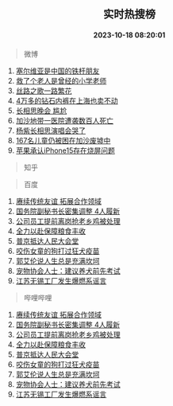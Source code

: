 <div align="center"><h2>实时热搜榜</h2><h4>2023-10-18 08:20:01</h4></div>

> 微博  

1. [塞尔维亚是中国的铁杆朋友](https://s.weibo.com/weibo?q=%23%E5%A1%9E%E5%B0%94%E7%BB%B4%E4%BA%9A%E6%98%AF%E4%B8%AD%E5%9B%BD%E7%9A%84%E9%93%81%E6%9D%86%E6%9C%8B%E5%8F%8B%23&t=31&band_rank=1&Refer=top)<br />
2. [救了个老人是曾经的小学老师](https://s.weibo.com/weibo?q=%23%E6%95%91%E4%BA%86%E4%B8%AA%E8%80%81%E4%BA%BA%E6%98%AF%E6%9B%BE%E7%BB%8F%E7%9A%84%E5%B0%8F%E5%AD%A6%E8%80%81%E5%B8%88%23&t=31&band_rank=2&Refer=top)<br />
3. [丝路之歌一路繁花](https://s.weibo.com/weibo?q=%23%E4%B8%9D%E8%B7%AF%E4%B9%8B%E6%AD%8C%E4%B8%80%E8%B7%AF%E7%B9%81%E8%8A%B1%23&t=31&band_rank=3&Refer=top)<br />
4. [4万多的钻石内裤在上海也卖不动](https://s.weibo.com/weibo?q=%234%E4%B8%87%E5%A4%9A%E7%9A%84%E9%92%BB%E7%9F%B3%E5%86%85%E8%A3%A4%E5%9C%A8%E4%B8%8A%E6%B5%B7%E4%B9%9F%E5%8D%96%E4%B8%8D%E5%8A%A8%23&t=31&band_rank=4&Refer=top)<br />
5. [长相思晚会 尴尬](https://s.weibo.com/weibo?q=%E9%95%BF%E7%9B%B8%E6%80%9D%E6%99%9A%E4%BC%9A%20%E5%B0%B4%E5%B0%AC&t=31&band_rank=5&Refer=top)<br />
6. [加沙地带一医院遭袭数百人死亡](https://s.weibo.com/weibo?q=%23%E5%8A%A0%E6%B2%99%E5%9C%B0%E5%B8%A6%E4%B8%80%E5%8C%BB%E9%99%A2%E9%81%AD%E8%A2%AD%E6%95%B0%E7%99%BE%E4%BA%BA%E6%AD%BB%E4%BA%A1%23&t=31&band_rank=6&Refer=top)<br />
7. [杨紫长相思演唱会哭了](https://s.weibo.com/weibo?q=%23%E6%9D%A8%E7%B4%AB%E9%95%BF%E7%9B%B8%E6%80%9D%E6%BC%94%E5%94%B1%E4%BC%9A%E5%93%AD%E4%BA%86%23&t=31&band_rank=7&Refer=top)<br />
8. [167名儿童仍被困在加沙废墟中](https://s.weibo.com/weibo?q=%23167%E5%90%8D%E5%84%BF%E7%AB%A5%E4%BB%8D%E8%A2%AB%E5%9B%B0%E5%9C%A8%E5%8A%A0%E6%B2%99%E5%BA%9F%E5%A2%9F%E4%B8%AD%23&t=31&band_rank=8&Refer=top)<br />
9. [苹果承认iPhone15存在烧屏问题](https://s.weibo.com/weibo?q=%23%E8%8B%B9%E6%9E%9C%E6%89%BF%E8%AE%A4iPhone15%E5%AD%98%E5%9C%A8%E7%83%A7%E5%B1%8F%E9%97%AE%E9%A2%98%23&t=31&band_rank=9&Refer=top)<br />

> 知乎  


> 百度  

1. [赓续传统友谊 拓展合作领域](https://www.baidu.com/s?wd=%E8%B5%93%E7%BB%AD%E4%BC%A0%E7%BB%9F%E5%8F%8B%E8%B0%8A+%E6%8B%93%E5%B1%95%E5%90%88%E4%BD%9C%E9%A2%86%E5%9F%9F&sa=fyb_news&rsv_dl=fyb_news)<br />
2. [国务院副秘书长密集调整 4人履新](https://www.baidu.com/s?wd=%E5%9B%BD%E5%8A%A1%E9%99%A2%E5%89%AF%E7%A7%98%E4%B9%A6%E9%95%BF%E5%AF%86%E9%9B%86%E8%B0%83%E6%95%B4+4%E4%BA%BA%E5%B1%A5%E6%96%B0&sa=fyb_news&rsv_dl=fyb_news)<br />
3. [公司员工提前离岗抢老乡鸡被处理](https://www.baidu.com/s?wd=%E5%85%AC%E5%8F%B8%E5%91%98%E5%B7%A5%E6%8F%90%E5%89%8D%E7%A6%BB%E5%B2%97%E6%8A%A2%E8%80%81%E4%B9%A1%E9%B8%A1%E8%A2%AB%E5%A4%84%E7%90%86&sa=fyb_news&rsv_dl=fyb_news)<br />
4. [全力以赴保障粮食丰收](https://www.baidu.com/s?wd=%E5%85%A8%E5%8A%9B%E4%BB%A5%E8%B5%B4%E4%BF%9D%E9%9A%9C%E7%B2%AE%E9%A3%9F%E4%B8%B0%E6%94%B6&sa=fyb_news&rsv_dl=fyb_news)<br />
5. [普京抵达人民大会堂](https://www.baidu.com/s?wd=%E6%99%AE%E4%BA%AC%E6%8A%B5%E8%BE%BE%E4%BA%BA%E6%B0%91%E5%A4%A7%E4%BC%9A%E5%A0%82&sa=fyb_news&rsv_dl=fyb_news)<br />
6. [咬伤女童的狗打过狂犬疫苗](https://www.baidu.com/s?wd=%E5%92%AC%E4%BC%A4%E5%A5%B3%E7%AB%A5%E7%9A%84%E7%8B%97%E6%89%93%E8%BF%87%E7%8B%82%E7%8A%AC%E7%96%AB%E8%8B%97&sa=fyb_news&rsv_dl=fyb_news)<br />
7. [郭艾伦说人生总是充满坎坷](https://www.baidu.com/s?wd=%E9%83%AD%E8%89%BE%E4%BC%A6%E8%AF%B4%E4%BA%BA%E7%94%9F%E6%80%BB%E6%98%AF%E5%85%85%E6%BB%A1%E5%9D%8E%E5%9D%B7&sa=fyb_news&rsv_dl=fyb_news)<br />
8. [宠物协会人士：建议养犬前先考试](https://www.baidu.com/s?wd=%E5%AE%A0%E7%89%A9%E5%8D%8F%E4%BC%9A%E4%BA%BA%E5%A3%AB%EF%BC%9A%E5%BB%BA%E8%AE%AE%E5%85%BB%E7%8A%AC%E5%89%8D%E5%85%88%E8%80%83%E8%AF%95&sa=fyb_news&rsv_dl=fyb_news)<br />
9. [江苏无锡工厂发生爆燃系谣言](https://www.baidu.com/s?wd=%E6%B1%9F%E8%8B%8F%E6%97%A0%E9%94%A1%E5%B7%A5%E5%8E%82%E5%8F%91%E7%94%9F%E7%88%86%E7%87%83%E7%B3%BB%E8%B0%A3%E8%A8%80&sa=fyb_news&rsv_dl=fyb_news)<br />

> 哔哩哔哩  

1. [赓续传统友谊 拓展合作领域](https://www.baidu.com/s?wd=%E8%B5%93%E7%BB%AD%E4%BC%A0%E7%BB%9F%E5%8F%8B%E8%B0%8A+%E6%8B%93%E5%B1%95%E5%90%88%E4%BD%9C%E9%A2%86%E5%9F%9F&sa=fyb_news&rsv_dl=fyb_news)<br />
2. [国务院副秘书长密集调整 4人履新](https://www.baidu.com/s?wd=%E5%9B%BD%E5%8A%A1%E9%99%A2%E5%89%AF%E7%A7%98%E4%B9%A6%E9%95%BF%E5%AF%86%E9%9B%86%E8%B0%83%E6%95%B4+4%E4%BA%BA%E5%B1%A5%E6%96%B0&sa=fyb_news&rsv_dl=fyb_news)<br />
3. [公司员工提前离岗抢老乡鸡被处理](https://www.baidu.com/s?wd=%E5%85%AC%E5%8F%B8%E5%91%98%E5%B7%A5%E6%8F%90%E5%89%8D%E7%A6%BB%E5%B2%97%E6%8A%A2%E8%80%81%E4%B9%A1%E9%B8%A1%E8%A2%AB%E5%A4%84%E7%90%86&sa=fyb_news&rsv_dl=fyb_news)<br />
4. [全力以赴保障粮食丰收](https://www.baidu.com/s?wd=%E5%85%A8%E5%8A%9B%E4%BB%A5%E8%B5%B4%E4%BF%9D%E9%9A%9C%E7%B2%AE%E9%A3%9F%E4%B8%B0%E6%94%B6&sa=fyb_news&rsv_dl=fyb_news)<br />
5. [普京抵达人民大会堂](https://www.baidu.com/s?wd=%E6%99%AE%E4%BA%AC%E6%8A%B5%E8%BE%BE%E4%BA%BA%E6%B0%91%E5%A4%A7%E4%BC%9A%E5%A0%82&sa=fyb_news&rsv_dl=fyb_news)<br />
6. [咬伤女童的狗打过狂犬疫苗](https://www.baidu.com/s?wd=%E5%92%AC%E4%BC%A4%E5%A5%B3%E7%AB%A5%E7%9A%84%E7%8B%97%E6%89%93%E8%BF%87%E7%8B%82%E7%8A%AC%E7%96%AB%E8%8B%97&sa=fyb_news&rsv_dl=fyb_news)<br />
7. [郭艾伦说人生总是充满坎坷](https://www.baidu.com/s?wd=%E9%83%AD%E8%89%BE%E4%BC%A6%E8%AF%B4%E4%BA%BA%E7%94%9F%E6%80%BB%E6%98%AF%E5%85%85%E6%BB%A1%E5%9D%8E%E5%9D%B7&sa=fyb_news&rsv_dl=fyb_news)<br />
8. [宠物协会人士：建议养犬前先考试](https://www.baidu.com/s?wd=%E5%AE%A0%E7%89%A9%E5%8D%8F%E4%BC%9A%E4%BA%BA%E5%A3%AB%EF%BC%9A%E5%BB%BA%E8%AE%AE%E5%85%BB%E7%8A%AC%E5%89%8D%E5%85%88%E8%80%83%E8%AF%95&sa=fyb_news&rsv_dl=fyb_news)<br />
9. [江苏无锡工厂发生爆燃系谣言](https://www.baidu.com/s?wd=%E6%B1%9F%E8%8B%8F%E6%97%A0%E9%94%A1%E5%B7%A5%E5%8E%82%E5%8F%91%E7%94%9F%E7%88%86%E7%87%83%E7%B3%BB%E8%B0%A3%E8%A8%80&sa=fyb_news&rsv_dl=fyb_news)<br />
